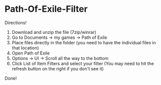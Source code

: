 # Path-Of-Exile-Filter
Directions!
1. Download and unzip the file (7zip/winrar)
2. Go to Documents -> my games -> Path of Exile
3. Place files directly in the folder (you need to have the individual files in that location)
4. Open Path of Exile
5. Options -> UI -> Scroll all the way to the bottom
6. Click List of Item Filters and select your filter (You may need to hit the refresh button on the right if you don't see it)

Done!

